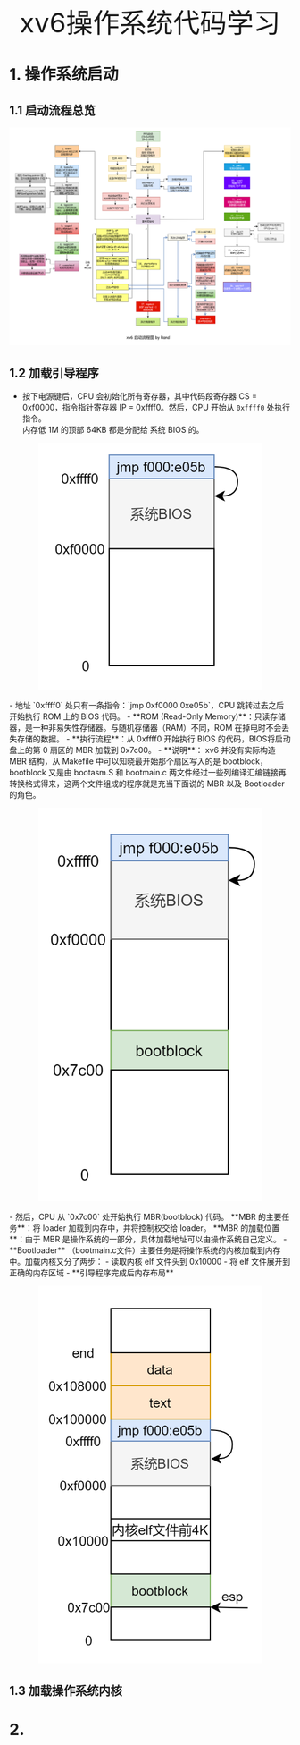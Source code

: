 <center><font size="8">xv6操作系统代码学习</font></center>

# 1. 操作系统启动
## 1.1 启动流程总览
<p style="text-align: center;">
  <img src=".\pic\StartupProcessOverview.png" alt="操作系统启动流程总览" width="700"/>
</p>

## 1.2 加载引导程序
- 按下电源键后，CPU 会初始化所有寄存器，其中代码段寄存器 CS = 0xf0000，指令指针寄存器 IP = 0xffff0。然后，CPU 开始从 `0xffff0` 处执行指令。  
内存低 1M 的顶部 64KB 都是分配给 系统 BIOS 的。
<p style="text-align: center;">
  <img src=".\pic\CPUReset.png" alt="初始化寄存器后内存布局" width="400"/>
</p>
- 地址 `0xffff0` 处只有一条指令：`jmp 0xf0000:0xe05b`，CPU 跳转过去之后开始执行 ROM 上的 BIOS 代码。  
  - **ROM (Read-Only Memory)**：只读存储器，是一种非易失性存储器。与随机存储器（RAM）不同，ROM 在掉电时不会丢失存储的数据。
  - **执行流程**：从 0xffff0 开始执行 BIOS 的代码，BIOS将启动盘上的第 0 扇区的 MBR 加载到 0x7c00。  
  - **说明**： xv6 并没有实际构造 MBR 结构，从 Makefile 中可以知晓最开始那个扇区写入的是 bootblock，bootblock 又是由 bootasm.S 和 bootmain.c 两文件经过一些列编译汇编链接再转换格式得来，这两个文件组成的程序就是充当下面说的 MBR 以及 Bootloader 的角色。  
<p style="text-align: center;">
  <img src="./pic/ExecuteBIOS.png" alt="执行BIOS后内存布局" width="400"/>
</p>
- 然后，CPU 从 `0x7c00` 处开始执行 MBR(bootblock) 代码。  
  **MBR 的主要任务**：将 loader 加载到内存中，并将控制权交给 loader。  
  **MBR 的加载位置**：由于 MBR 是操作系统的一部分，具体加载地址可以由操作系统自己定义。
- **Bootloader** （bootmain.c文件）主要任务是将操作系统的内核加载到内存中。加载内核又分了两步：
  - 读取内核 elf 文件头到 0x10000
  - 将 elf 文件展开到正确的内存区域
- **引导程序完成后内存布局**  
<p style="text-align: center;">
  <img src="./pic/BootloaderCompleted.png" alt="引导程序完成后内存布局" width="400"/>
</p>

## 1.3 加载操作系统内核



# 2.

